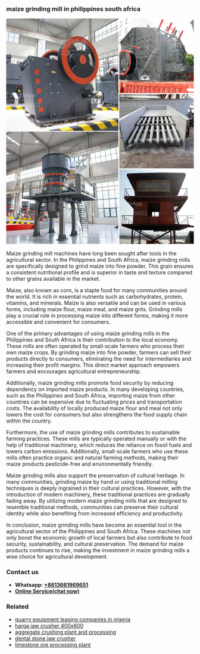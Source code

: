 <h3>maize grinding mill in philippines south africa</h3><img src='1708322678.jpg' alt=''><p>Maize grinding mill machines have long been sought after tools in the agricultural sector. In the Philippines and South Africa, maize grinding mills are specifically designed to grind maize into fine powder. This grain ensures a consistent nutritional profile and is superior in taste and texture compared to other grains available in the market.</p><p>Maize, also known as corn, is a staple food for many communities around the world. It is rich in essential nutrients such as carbohydrates, protein, vitamins, and minerals. Maize is also versatile and can be used in various forms, including maize flour, maize meal, and maize grits. Grinding mills play a crucial role in processing maize into different forms, making it more accessible and convenient for consumers.</p><p>One of the primary advantages of using maize grinding mills in the Philippines and South Africa is their contribution to the local economy. These mills are often operated by small-scale farmers who process their own maize crops. By grinding maize into fine powder, farmers can sell their products directly to consumers, eliminating the need for intermediaries and increasing their profit margins. This direct market approach empowers farmers and encourages agricultural entrepreneurship.</p><p>Additionally, maize grinding mills promote food security by reducing dependency on imported maize products. In many developing countries, such as the Philippines and South Africa, importing maize from other countries can be expensive due to fluctuating prices and transportation costs. The availability of locally produced maize flour and meal not only lowers the cost for consumers but also strengthens the food supply chain within the country.</p><p>Furthermore, the use of maize grinding mills contributes to sustainable farming practices. These mills are typically operated manually or with the help of traditional machinery, which reduces the reliance on fossil fuels and lowers carbon emissions. Additionally, small-scale farmers who use these mills often practice organic and natural farming methods, making their maize products pesticide-free and environmentally friendly.</p><p>Maize grinding mills also support the preservation of cultural heritage. In many communities, grinding maize by hand or using traditional milling techniques is deeply ingrained in their cultural practices. However, with the introduction of modern machinery, these traditional practices are gradually fading away. By utilizing modern maize grinding mills that are designed to resemble traditional methods, communities can preserve their cultural identity while also benefiting from increased efficiency and productivity.</p><p>In conclusion, maize grinding mills have become an essential tool in the agricultural sector of the Philippines and South Africa. These machines not only boost the economic growth of local farmers but also contribute to food security, sustainability, and cultural preservation. The demand for maize products continues to rise, making the investment in maize grinding mills a wise choice for agricultural development.</p><h3>Contact us</h3><ul><li><strong>Whatsapp:&nbsp;<a href="https://wa.me/8613661969651">+8613661969651</a></strong></li><li><a href="https://swt.shibang-china.com/?git&amp;zhl&amp;maize grinding mill in philippines south africa"><strong>Online Service(chat now)</strong></a></li></ul><h3>Related</h3><ul><li><a href='quarry equipment leasing companies in nigeria.md'>quarry equipment leasing companies in nigeria</a></li><li><a href='harga jaw crusher 400x600.md'>harga jaw crusher 400x600</a></li><li><a href='aggregate crushing plant and processing.md'>aggregate crushing plant and processing</a></li><li><a href='dental stone jaw crusher.md'>dental stone jaw crusher</a></li><li><a href='limestone ore processing plant.md'>limestone ore processing plant</a></li></ul>